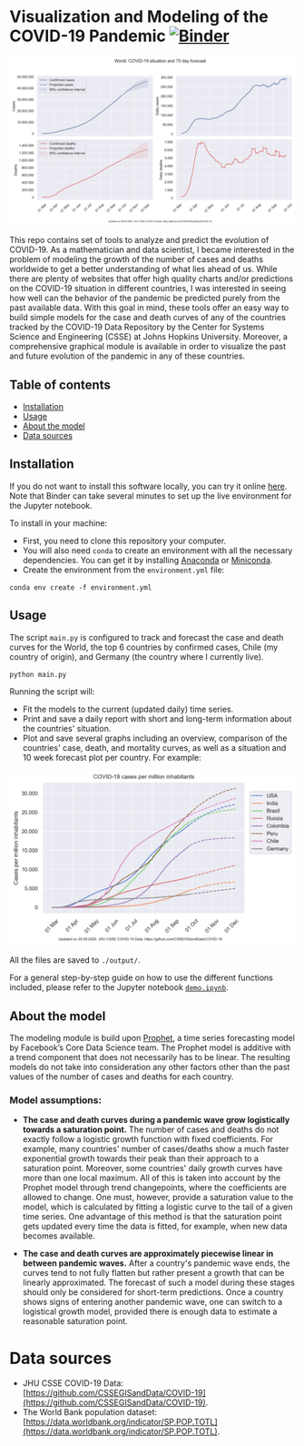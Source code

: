 # Visualization and Modeling of the COVID-19 Pandemic [![Binder](https://mybinder.org/badge_logo.svg)](https://mybinder.org/v2/gh/gvalenzuelarg/coronavirus/master?filepath=demo.ipynb)

![world](output/world.png)

This repo contains set of tools to analyze and predict the evolution of COVID-19. As a mathematician and data scientist, I became interested in the problem of modeling the growth of the number of cases and deaths worldwide to get a better understanding of what lies ahead of us. While there are plenty of websites that offer high quality charts and/or predictions on the COVID-19 situation in different countries, I was interested in seeing how well can the behavior of the pandemic be predicted purely from the past available data. With this goal in mind, these tools offer an easy way to build simple models for the case and death curves of any of the countries tracked by the COVID-19 Data Repository by the Center for Systems Science and Engineering (CSSE) at Johns Hopkins University. Moreover, a comprehensive graphical module is available in order to visualize the past and future evolution of the pandemic in any of these countries.

## Table of contents
- [Installation](#installation)
- [Usage](#usage)
- [About the model](#about-the-model)
- [Data sources](#data-sources)

## Installation

If you do not want to install this software locally, you can try it online [here](https://mybinder.org/v2/gh/gvalenzuelarg/coronavirus/master?filepath=demo.ipynb). Note that Binder can take several minutes to set up the live environment for the Jupyter notebook.

To install in your machine:

- First, you need to clone this repository your computer.
- You will also need `conda` to create an environment with all the necessary dependencies. You can get it by installing [Anaconda](https://docs.anaconda.com/anaconda/install/) or [Miniconda](https://docs.conda.io/en/latest/miniconda.html).
- Create the environment from the `environment.yml` file:
```
conda env create -f environment.yml
```

## Usage

The script `main.py` is configured to track and forecast the case and death curves for the World, the top 6 countries by confirmed cases, Chile (my country of origin), and Germany (the country where I currently live).
```
python main.py
```
Running the script will:
- Fit the models to the current (updated daily) time series.
- Print and save a daily report with short and long-term information about the countries' situation.
- Plot and save several graphs including an overview, comparison of the countries' case, death, and mortality curves, as well as a situation and 10 week forecast plot per country. For example:

![cases per million](output/cases_per_million.png)

All the files are saved to `./output/`.

For a general step-by-step guide on how to use the different functions included, please refer to the Jupyter notebook [`demo.ipynb`](https://github.com/gvalenzuelarg/coronavirus/blob/master/demo.ipynb).

## About the model

The modeling module is build upon [Prophet](https://facebook.github.io/prophet/), a time series forecasting model by Facebook’s Core Data Science team. The Prophet model is additive with a trend component that does not necessarily has to be linear. The resulting models do not take into consideration any other factors other than the past values of the number of cases and deaths for each country.

### Model assumptions:

- **The case and death curves during a pandemic wave grow logistically towards a saturation point.** The number of cases and deaths do not exactly follow a logistic growth function with fixed coefficients. For example, many countries' number of cases/deaths show a much faster exponential growth towards their peak than their approach to a saturation point. Moreover, some countries' daily growth curves have more than one local maximum. All of this is taken into account by the Prophet model through trend changepoints, where the coefficients are allowed to change. One must, however, provide a saturation value to the model, which is calculated by fitting a logistic curve to the tail of a given time series. One advantage of this method is that the saturation point gets updated every time the data is fitted, for example, when new data becomes available.

- **The case and death curves are approximately piecewise linear in between pandemic waves.** After a country's pandemic wave ends, the curves tend to not fully flatten but rather present a growth that can be linearly approximated. The forecast of such a model during these stages should only be considered for short-term predictions. Once a country shows signs of entering another pandemic wave, one can switch to a logistical growth model, provided there is enough data to estimate a reasonable saturation point.

# Data sources

- JHU CSSE COVID-19 Data: [https://github.com/CSSEGISandData/COVID-19](https://github.com/CSSEGISandData/COVID-19).
- The World Bank population dataset: [https://data.worldbank.org/indicator/SP.POP.TOTL](https://data.worldbank.org/indicator/SP.POP.TOTL).